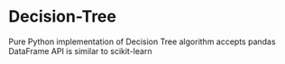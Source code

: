 # Decision-Tree
Pure Python implementation of Decision Tree  algorithm
accepts pandas DataFrame
API is similar to scikit-learn
